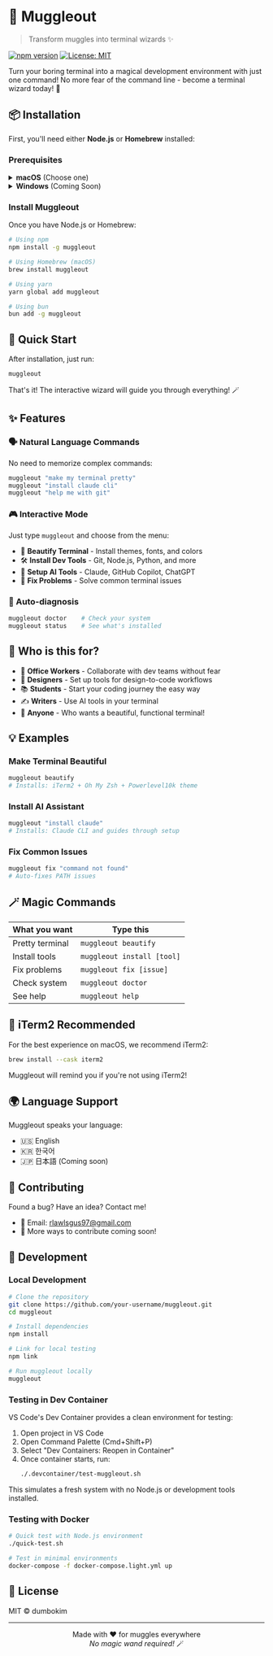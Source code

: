 # 🧙 Muggleout

> Transform muggles into terminal wizards ✨

[![npm version](https://img.shields.io/npm/v/muggleout.svg)](https://www.npmjs.com/package/muggleout)
[![License: MIT](https://img.shields.io/badge/License-MIT-yellow.svg)](https://opensource.org/licenses/MIT)

Turn your boring terminal into a magical development environment with just one command! No more fear of the command line - become a terminal wizard today! 🎩

## 📦 Installation

First, you'll need either **Node.js** or **Homebrew** installed:

### Prerequisites

<details>
<summary><b>macOS</b> (Choose one)</summary>

#### Option 1: Install Node.js
Download from [nodejs.org](https://nodejs.org/) and install

#### Option 2: Install Homebrew (Recommended)
```bash
/bin/bash -c "$(curl -fsSL https://raw.githubusercontent.com/Homebrew/install/HEAD/install.sh)"
```
</details>

<details>
<summary><b>Windows</b> (Coming Soon)</summary>

Download Node.js from [nodejs.org](https://nodejs.org/)
</details>

### Install Muggleout

Once you have Node.js or Homebrew:

```bash
# Using npm
npm install -g muggleout

# Using Homebrew (macOS)
brew install muggleout

# Using yarn
yarn global add muggleout

# Using bun
bun add -g muggleout
```

## 🚀 Quick Start

After installation, just run:

```bash
muggleout
```

That's it! The interactive wizard will guide you through everything! 🪄

## ✨ Features

### 🗣️ Natural Language Commands
No need to memorize complex commands:
```bash
muggleout "make my terminal pretty"
muggleout "install claude cli"
muggleout "help me with git"
```

### 🎮 Interactive Mode
Just type `muggleout` and choose from the menu:
- 🎨 **Beautify Terminal** - Install themes, fonts, and colors
- 🛠️ **Install Dev Tools** - Git, Node.js, Python, and more
- 🤖 **Setup AI Tools** - Claude, GitHub Copilot, ChatGPT
- 🔧 **Fix Problems** - Solve common terminal issues

### 🏥 Auto-diagnosis
```bash
muggleout doctor    # Check your system
muggleout status    # See what's installed
```

## 🎯 Who is this for?

- 👔 **Office Workers** - Collaborate with dev teams without fear
- 🎨 **Designers** - Set up tools for design-to-code workflows  
- 📚 **Students** - Start your coding journey the easy way
- ✍️ **Writers** - Use AI tools in your terminal
- 🚀 **Anyone** - Who wants a beautiful, functional terminal!

## 💡 Examples

### Make Terminal Beautiful
```bash
muggleout beautify
# Installs: iTerm2 + Oh My Zsh + Powerlevel10k theme
```

### Install AI Assistant
```bash
muggleout "install claude"
# Installs: Claude CLI and guides through setup
```

### Fix Common Issues
```bash
muggleout fix "command not found"
# Auto-fixes PATH issues
```

## 🪄 Magic Commands

| What you want | Type this |
|--------------|-----------|
| Pretty terminal | `muggleout beautify` |
| Install tools | `muggleout install [tool]` |
| Fix problems | `muggleout fix [issue]` |
| Check system | `muggleout doctor` |
| See help | `muggleout help` |

## 📱 iTerm2 Recommended

For the best experience on macOS, we recommend iTerm2:

```bash
brew install --cask iterm2
```

Muggleout will remind you if you're not using iTerm2! 

## 🌍 Language Support

Muggleout speaks your language:
- 🇺🇸 English
- 🇰🇷 한국어 
- 🇯🇵 日本語 (Coming soon)

## 🤝 Contributing

Found a bug? Have an idea? Contact me!

- 📧 Email: rlawlsgus97@gmail.com
- 💬 More ways to contribute coming soon!

## 🔧 Development

### Local Development
```bash
# Clone the repository
git clone https://github.com/your-username/muggleout.git
cd muggleout

# Install dependencies
npm install

# Link for local testing
npm link

# Run muggleout locally
muggleout
```

### Testing in Dev Container
VS Code's Dev Container provides a clean environment for testing:

1. Open project in VS Code
2. Open Command Palette (Cmd+Shift+P)
3. Select "Dev Containers: Reopen in Container"
4. Once container starts, run:
   ```bash
   ./.devcontainer/test-muggleout.sh
   ```

This simulates a fresh system with no Node.js or development tools installed.

### Testing with Docker
```bash
# Quick test with Node.js environment
./quick-test.sh

# Test in minimal environments
docker-compose -f docker-compose.light.yml up
```

## 📜 License

MIT © dumbokim

---

<p align="center">
  Made with ❤️ for muggles everywhere<br>
  <i>No magic wand required!</i> 🪄
</p>